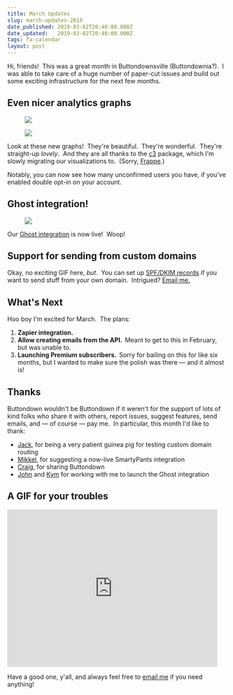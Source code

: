 ```yaml
---
title: March Updates
slug: march-updates-2019
date_published: 2019-03-02T20:40:00.000Z
date_updated:   2019-03-02T20:40:00.000Z
tags: fa-calendar
layout: post
---
```


<p>Hi, friends!  This was a great month in Buttondownsville (Buttondownia?).  I was able to take care of a huge number of paper-cut issues and build out some exciting infrastructure for the next few months.</p><h2 id="even-nicer-analytics-graphs">Even nicer analytics graphs</h2><figure class="kg-card kg-image-card"><img src="/content/images/2019/03/Screen-Shot-2019-02-28-at-5.36.13-PM.png" class="kg-image"></figure><figure class="kg-card kg-image-card"><img src="/content/images/2019/03/Screen-Shot-2019-02-28-at-5.37.54-PM.png" class="kg-image"></figure><p>Look at these new graphs!  They're beautiful.  They're wonderful.  They're straight-up <em>lovely</em>.  And they are all thanks to the <a href="http://c3js.org">c3</a> package, which I'm slowly migrating our visualizations to.  (Sorry, <a href="https://frappe.io/charts">Frappe</a>.)</p><p>Notably, you can now see how many unconfirmed users you have, if you've enabled double opt-in on your account.</p><h2 id="ghost-integration-">Ghost integration!</h2><figure class="kg-card kg-image-card"><img src="/content/images/2019/03/Screen-Shot-2019-02-28-at-5.39.17-PM.png" class="kg-image"></figure><p>Our <a href="https://docs.ghost.org/integrations/buttondown/">Ghost integration</a> is now live!  Woop!</p><h2 id="support-for-sending-from-custom-domains">Support for sending from custom domains</h2><p>Okay, no exciting GIF here, <em>but</em>.  You can set up <a href="https://blog.woodpecker.co/cold-email/spf-dkim/">SPF/DKIM records</a> if you want to send stuff from your own domain.  Intrigued? <a href="mailto:justin@buttondown.email">Email me.</a></p><h2 id="what-s-next">What's Next</h2><p>Hoo boy I'm excited for March.  The plans:</p><ol><li><strong>Zapier integration.</strong></li><li><strong>Allow creating emails from the API.  </strong>Meant to get to this in February, but was unable to.</li><li><strong>Launching Premium subscribers.  </strong>Sorry for bailing on this for like six months, but I wanted to make sure the polish was there — and it almost is!</li></ol><h2 id="thanks">Thanks</h2><p>Buttondown wouldn't be Buttondown if it weren't for the support of lots of kind folks who share it with others, report issues, suggest features, send emails, and — of course — pay me.  In particular, this month I'd like to thank:</p><ul><li><a href="jackcheng.com">Jack</a>, for being a very patient guinea pig for testing custom domain routing</li><li><a href="twitter.com/mikker">Mikkel</a>, for suggesting a now-live <a>SmartyPants</a> integration</li><li><a href="craigmod.com">Craig</a>, for sharing Buttondown</li><li><a href="http://ghost.org">John</a> and <a href="twitter.com/kymeliis">Kym</a> for working with me to launch the Ghost integration</li></ul><h2 id="a-gif-for-your-troubles">A GIF for your troubles</h2><iframe src="https://giphy.com/embed/6EW2vu7rqkcyQ" width="480" height="360" frameBorder="0" class="giphy-embed" allowFullScreen></iframe><p>Have a good one, y'all, and always feel free to <a href="mailto:justin@buttondown.email">email me</a> if you need anything!</p>
